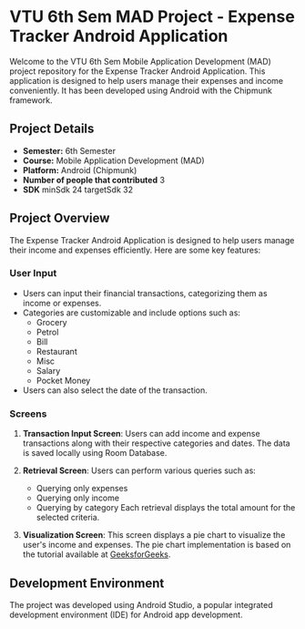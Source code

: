 # VTU 6th Sem MAD Project - Expense Tracker Android Application

Welcome to the VTU 6th Sem Mobile Application Development (MAD) project repository for the Expense Tracker Android Application. This application is designed to help users manage their expenses and income conveniently. It has been developed using Android with the Chipmunk framework.

## Project Details

- **Semester:** 6th Semester
- **Course:** Mobile Application Development (MAD)
- **Platform:** Android (Chipmunk)
- **Number of people that contributed** 3
- **SDK** minSdk 24
          targetSdk 32

## Project Overview

The Expense Tracker Android Application is designed to help users manage their income and expenses efficiently. Here are some key features:

### User Input

- Users can input their financial transactions, categorizing them as income or expenses.
- Categories are customizable and include options such as:
  - Grocery
  - Petrol
  - Bill
  - Restaurant
  - Misc
  - Salary
  - Pocket Money
- Users can also select the date of the transaction.

### Screens

1. **Transaction Input Screen**: Users can add income and expense transactions along with their respective categories and dates. The data is saved locally using Room Database.

2. **Retrieval Screen**: Users can perform various queries such as:
   - Querying only expenses
   - Querying only income
   - Querying by category
   Each retrieval displays the total amount for the selected criteria.

3. **Visualization Screen**: This screen displays a pie chart to visualize the user's income and expenses. The pie chart implementation is based on the tutorial available at [GeeksforGeeks](https://www.geeksforgeeks.org/how-to-add-a-pie-chart-into-an-android-application/).

## Development Environment

The project was developed using Android Studio, a popular integrated development environment (IDE) for Android app development.
